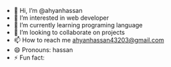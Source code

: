 - 👋 Hi, I’m @ahyanhassan
- 👀 I’m interested in web developer
- 🌱 I’m currently learning programing language
- 💞️ I’m looking to collaborate on projects
- 📫 How to reach me ahyanhassan43203@gmail.com
- 😄 Pronouns: hassan
- ⚡ Fun fact: 

<!---
ahyanhassan/ahyanhassan is a ✨ special ✨ repository because its `README.md` (this file) appears on your GitHub profile.
You can click the Preview link to take a look at your changes.
--->
